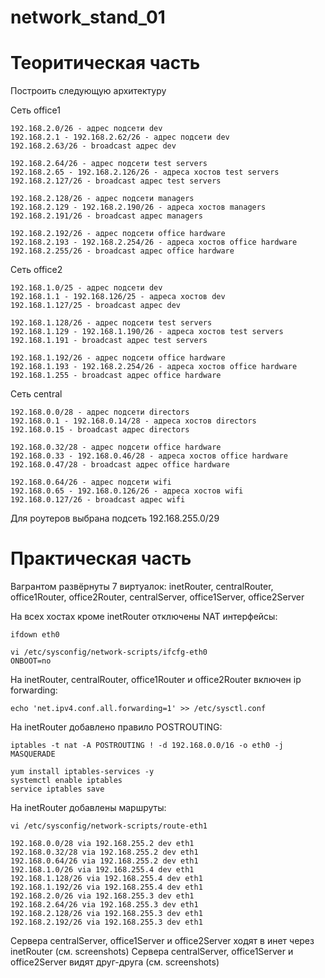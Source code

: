 # network_stand_01

# Теоритическая часть

Построить следующую архитектуру

Сеть office1

    192.168.2.0/26 - адрес подсети dev
    192.168.2.1 - 192.168.2.62/26 - адрес подсети dev
    192.168.2.63/26 - broadcast адрес dev

    192.168.2.64/26 - адрес подсети test servers
    192.168.2.65 - 192.168.2.126/26 - адреса хостов test servers
    192.168.2.127/26 - broadcast адрес test servers

    192.168.2.128/26 - адрес подсети managers
    192.168.2.129 - 192.168.2.190/26 - адреса хостов managers
    192.168.2.191/26 - broadcast адрес managers
    
    192.168.2.192/26 - адрес подсети office hardware
    192.168.2.193 - 192.168.2.254/26 - адреса хостов office hardware
    192.168.2.255/26 - broadcast адрес office hardware

Сеть office2

    192.168.1.0/25 - адрес подсети dev
    192.168.1.1 - 192.168.126/25 - адреса хостов dev
    192.168.1.127/25 - broadcast адрес dev

    192.168.1.128/26 - адрес подсети test servers
    192.168.1.129 - 192.168.1.190/26 - адреса хостов test servers
    192.168.1.191 - broadcast адрес test servers

    192.168.1.192/26 - адрес подсети office hardware
    192.168.1.193 - 192.168.2.254/26 - адреса хостов office hardware
    192.168.1.255 - broadcast адрес office hardware

Сеть central

    192.168.0.0/28 - адрес подсети directors
    192.168.0.1 - 192.168.0.14/28 - адреса хостов directors
    192.168.0.15 - broadcast адрес directors

    192.168.0.32/28 - адрес подсети office hardware
    192.168.0.33 - 192.168.0.46/28 - адреса хостов office hardware
    192.168.0.47/28 - broadcast адрес office hardware
    
    192.168.0.64/26 - адрес подсети wifi
    192.168.0.65 - 192.168.0.126/26 - адреса хостов wifi
    192.168.0.127/26 - broadcast адрес wifi

Для роутеров выбрана подсеть 192.168.255.0/29

# Практическая часть

Вагрантом развёрнуты 7 виртуалок: inetRouter, centralRouter, office1Router, office2Router, centralServer, office1Server, office2Server

На всех хостах кроме inetRouter отключены NAT интерфейсы:

`ifdown eth0`

```
vi /etc/sysconfig/network-scripts/ifcfg-eth0
ONBOOT=no
```

На inetRouter, centralRouter, office1Router и office2Router включен ip forwarding:

`echo 'net.ipv4.conf.all.forwarding=1' >> /etc/sysctl.conf`

На inetRouter добавлено правило POSTROUTING:

`iptables -t nat -A POSTROUTING ! -d 192.168.0.0/16 -o eth0 -j MASQUERADE`

```
yum install iptables-services -y
systemctl enable iptables
service iptables save
```

На inetRouter добавлены маршруты:

`vi /etc/sysconfig/network-scripts/route-eth1`

```
192.168.0.0/28 via 192.168.255.2 dev eth1
192.168.0.32/28 via 192.168.255.2 dev eth1
192.168.0.64/26 via 192.168.255.2 dev eth1
192.168.1.0/26 via 192.168.255.4 dev eth1
192.168.1.128/26 via 192.168.255.4 dev eth1
192.168.1.192/26 via 192.168.255.4 dev eth1
192.168.2.0/26 via 192.168.255.3 dev eth1
192.168.2.64/26 via 192.168.255.3 dev eth1
192.168.2.128/26 via 192.168.255.3 dev eth1
192.168.2.192/26 via 192.168.255.3 dev eth1
```

Сервера centralServer, office1Server и office2Server ходят в инет через inetRouter (см. screenshots)
Сервера centralServer, office1Server и office2Server видят друг-друга (см. screenshots)
